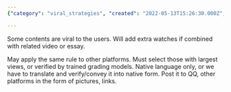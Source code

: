 ```yaml
---
{"category": "viral_strategies", "created": "2022-05-13T15:26:30.000Z", "date": "2022-05-13 15:26:30", "description": "This article explores tactics for creating viral content by merging videos and essays, targeting the largest audience through native languages. It recommends sharing this content on platforms like QQ using images or links.", "modified": "2022-08-18T12:04:03.908Z", "tags": ["advocates", "general idea", "idea", "policy", "pyjom", "social media"], "title": "Attractive Dynamic plus attractive video"}

---
```


Some contents are viral to the users. Will add extra watches if combined with related video or essay.

May apply the same rule to other platforms. Must select those with largest views, or verified by trained grading models. Native language only, or we have to translate and verify/convey it into native form. Post it to QQ, other platforms in the form of pictures, links.
